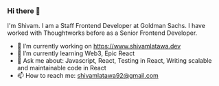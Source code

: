 ### Hi there 👋 
I'm Shivam. I am a Staff Frontend Developer at Goldman Sachs. I have worked with Thoughtworks before as a Senior Frontend Developer.


- 🔭 I’m currently working on https://www.shivamlatawa.dev
- 🌱 I’m currently learning Web3, Epic React
- 💬 Ask me about: Javascript, React, Testing in React, Writing scalable and maintainable code in React
- 📫 How to reach me: shivamlatawa92@gmail.com
